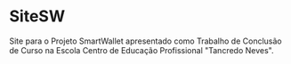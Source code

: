 # SiteSW

Site para o Projeto SmartWallet apresentado como Trabalho de Conclusão de Curso na Escola Centro de Educação Profissional "Tancredo Neves".
